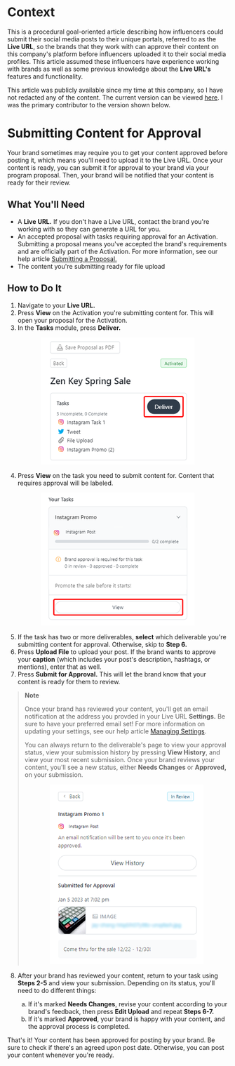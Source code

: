 # Context 

This is a procedural goal-oriented article describing how influencers could submit their social media posts to their unique portals, referred to as the **Live URL**, so the brands that they work with can approve their content on this company's platform before influencers uploaded it to their social media profiles. This article assumed these influencers have experience working with brands as well as some previous knowledge about the **Live URL's** features and functionality.

This article was publicly available since my time at this company, so I have not redacted any of the content. The current version can be viewed [here](https://help.grin.co/v1/docs/submitting-content-for-approval). I was the primary contributor to the version shown below.

# Submitting Content for Approval

Your brand sometimes may require you to get your content approved before posting it, which means you'll need to upload it to the Live URL. Once your content is ready, you can submit it for approval to your brand via your program proposal. Then, your brand will be notified that your content is ready for their review. 

## What You'll Need 
* A **Live URL.** If you don't have a Live URL, contact the brand you're working with so they can generate a URL for you. 
* An accepted proposal with tasks requiring approval for an Activation. Submitting a proposal means you've accepted the brand's requirements and are officially part of the Activation. For more information, see our help article [Submitting a Proposal.](https://help.grin.co/docs/submitting-a-proposal) 
* The content you're submitting ready for file upload 

## How to Do It 
1. Navigate to your **Live URL.**
2. Press **View** on the Activation you're submitting content for. This will open your proposal for the Activation. 
3. In the **Tasks** module, press **Deliver.**

<p align="center"><img src="images/submitting-content-for-approval-assets/task-modules-deliver.png" alt="Screenshot of the Tasks module with the Deliver button highlighted in red"/></p>

4. Press **View** on the task you need to submit content for. Content that requires approval will be labeled. 

<p align="center"><img src="images/submitting-content-for-approval-assets/view-task.png" alt="Screenshot of an assigned task to deliver an Instagram post. It has a warning that says approval is required for the task. The View button is highlighted in red."/></p>

5. If the task has two or more deliverables, **select** which deliverable you're submitting content for approval. Otherwise, skip to **Step 6.**
6. Press **Upload File** to upload your post. If the brand wants to approve your **caption** (which includes your post's description, hashtags, or mentions), enter that as well. 
7. Press **Submit for Approval.** This will let the brand know that your content is ready for them to review. 

> **Note** 
>
> Once your brand has reviewed your content, you'll get an email notification at the address you provded in your Live URL **Settings.** Be sure to have your preferred email set! For more information on updating your settings, see our help article [Managing Settings](https://help.grin.co/docs/managing-settings).
>
> You can always return to the deliverable's page to view your approval status, view your submission history by pressing **View History**, and view your most recent submission. Once your brand reviews your content, you'll see a new status, either **Needs Changes** or **Approved,** on your submission. 
> <p align="center"><img src="images/submitting-content-for-approval-assets/submission-in-review.png" alt="Screenshot of the submission history for an Instagram task and the most recently uploaded image and caption."/></p>

<ol start="8"><li>After your brand has reviewed your content, return to your task using <b>Steps 2-5</b> and view your submission. Depending on its status, you'll need to do different things:</li>
  <ol type="a"><li>If it's marked <b>Needs Changes</b>, revise your content according to your brand's feedback, then press <b>Edit Upload</b> and repeat <b>Steps 6-7.</b></li>
    <li>If it's marked <b>Approved</b>, your brand is happy with your content, and the approval process is completed.</li></ol></ol>
    
That's it! Your content has been approved for posting by your brand. Be sure to check if there's an agreed upon post date. Otherwise, you can post your content whenever you're ready. 
